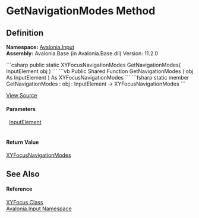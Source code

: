 # GetNavigationModes Method




## Definition
**Namespace:** <a href="N_Avalonia_Input">Avalonia.Input</a>  
**Assembly:** Avalonia.Base (in Avalonia.Base.dll) Version: 11.2.0

<Tabs groupId="api-code-preview">
<TabItem value="csharp" label="C#">
```csharp
public static XYFocusNavigationModes GetNavigationModes(
	InputElement obj
)
```
</TabItem>
<TabItem value="vb" label="VB">
```vb
Public Shared Function GetNavigationModes ( 
	obj As InputElement
) As XYFocusNavigationModes
```
</TabItem>
<TabItem value="fsharp" label="F#">
```fsharp
static member GetNavigationModes : 
        obj : InputElement -> XYFocusNavigationModes 
```
</TabItem>
</Tabs>



<a href="https://github.com/AvaloniaUI/Avalonia/tree/master/src/Avalonia.Base/Input/Navigation/XYFocus.Properties.cs#L82" title="View the source code">View Source</a>



#### Parameters
<dl><dt>  <a href="T_Avalonia_Input_InputElement">InputElement</a></dt><dd> </dd></dl>

#### Return Value
<a href="T_Avalonia_Input_XYFocusNavigationModes">XYFocusNavigationModes</a>

## See Also


#### Reference
<a href="T_Avalonia_Input_XYFocus">XYFocus Class</a>  
<a href="N_Avalonia_Input">Avalonia.Input Namespace</a>  


